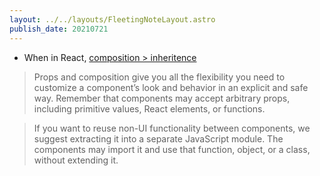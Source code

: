 ```yaml
---
layout: ../../layouts/FleetingNoteLayout.astro
publish_date: 20210721
---
```


- When in React, [composition > inheritence](https://reactjs.org/docs/composition-vs-inheritance.html)

> Props and composition give you all the flexibility you need to customize a component’s look and behavior in an explicit and safe way. Remember that components may accept arbitrary props, including primitive values, React elements, or functions.

> If you want to reuse non-UI functionality between components, we suggest extracting it into a separate JavaScript module. The components may import it and use that function, object, or a class, without extending it.
